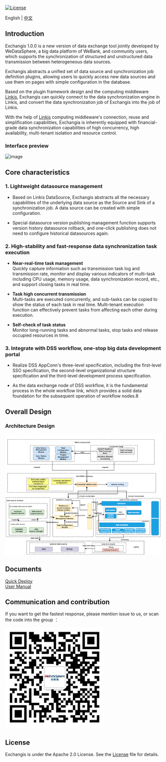 [![License](https://img.shields.io/badge/license-Apache%202-4EB1BA.svg)](https://www.apache.org/licenses/LICENSE-2.0.html)

English | [中文](README-ZH.md)  

## Introduction

Exchangis 1.0.0 is a new version of data exchange tool jointly developed by WeDataSphere, a big data platform of WeBank, and community users, which supports the synchronization of structured and unstructured data transmission between heterogeneous data sources.

Exchangis abstracts a unified set of data source and synchronization job definition plugins, allowing users to quickly access new data sources and use them on pages with simple configuration in the database.

Based on the plugin framework design and the computing middleware [Linkis](https://github.com/apache/incubator-Linkis), Exchangis can quickly connect to the data synchronization engine in Linkis, and convert the data synchronization job of Exchangis into the job of Linkis.

With the help of [Linkis](https://github.com/apache/incubator-linkis) computing middleware's connection, reuse and simplification capabilities, Exchangia is inherently equipped with financial-grade data synchronization capabilities of high concurrency, high availability, multi-tenant isolation and resource control. 

###  Interface preview 

![image](https://user-images.githubusercontent.com/27387830/171488936-2cea3ee9-4ef7-4309-93e1-e3b697bd3be1.png)

## Core characteristics

### 1. Lightweight datasource management  

- Based on Linkis DataSource, Exchangis abstracts all the necessary capabilities of the underlying data source as the Source and Sink of a synchronization job. A data source can be created with simple configuration.

- Special datasource version publishing management function supports version history datasource rollback, and one-click publishing does not need to configure historical datasources again. 


### 2. High-stability and fast-response data synchronization task execution 

- **Near-real-time task management**  
  Quickly capture information such as transmission task log and transmission rate, monitor and display various indicators of multi-task including CPU usage, memory usage, data synchronization record, etc., and support closing tasks in real time.

- **Task high concurrent transmission**  
  Multi-tasks are executed concurrently, and sub-tasks can be copied to show the status of each task in real time. Multi-tenant execution function can effectively prevent tasks from affecting each other during execution. 

- **Self-check of task status**  
  Monitor long-running tasks and abnormal tasks, stop tasks and release occupied resources in time.   


### 3. Integrate with DSS workflow, one-stop big data development portal 

- Realize DSS AppConn's three-level specification, including the first-level SSO specification, the second-level organizational structure specification and the third-level development process specification.

- As the data exchange node of DSS workflow, it is the fundamental process in the whole workflow link, which provides a solid data foundation for the subsequent operation of workflow nodes.8

## Overall Design 

### Architecture Design

![架构设计](images/en_US/ch1/architecture.png)


## Documents

[Quick Deploy](https://github.com/WeBankFinTech/Exchangis/blob/dev-1.0.0/docs/en_US/ch1/exchangis_deploy_en.md)  
[User Manual](https://github.com/WeBankFinTech/Exchangis/blob/dev-1.0.0/docs/en_US/ch1/exchangis_user_manual_en.md)

## Communication and contribution 

If you want to get the fastest response, please mention issue to us, or scan the code into the group ：

![communication](images/en_US/ch1/communication.png)

## License

Exchangis is under the Apache 2.0 License. See the [License](./LICENSE) file for details.

